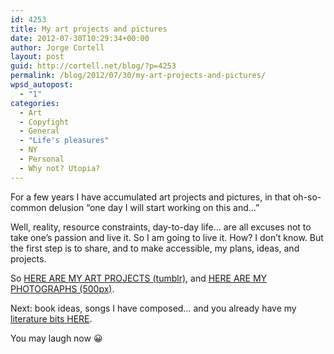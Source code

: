 ```yaml
---
id: 4253
title: My art projects and pictures
date: 2012-07-30T10:29:34+00:00
author: Jorge Cortell
layout: post
guid: http://cortell.net/blog/?p=4253
permalink: /blog/2012/07/30/my-art-projects-and-pictures/
wpsd_autopost:
  - "1"
categories:
  - Art
  - Copyfight
  - General
  - "Life's pleasures"
  - NY
  - Personal
  - Why not? Utopia?
---
```

For a few years I have accumulated art projects and pictures, in that oh-so-common delusion &#8220;one day I will start working on this and&#8230;&#8221;

Well, reality, resource constraints, day-to-day life&#8230; are all excuses not to take one&#8217;s passion and live it. So I am going to live it. How? I don&#8217;t know. But the first step is to share, and to make accessible, my plans, ideas, and projects.

So <a title="http://jcortell.tumblr.com/tagged/Art-project" href="http://jcortell.tumblr.com/tagged/Art-project" target="_blank">HERE ARE MY ART PROJECTS (tumblr)</a>, and <a title="http://500px.com/jcortell" href="http://500px.com/jcortell" target="_blank">HERE ARE MY PHOTOGRAPHS (500px)</a>.

Next: book ideas, songs I have composed&#8230; and you already have my <a title="http://cortell.net/blog/category/otras-cosas/rafagas-literarias/" href="http://cortell.net/blog/category/otras-cosas/rafagas-literarias/" target="_blank">literature bits HERE</a>.

You may laugh now 😀
